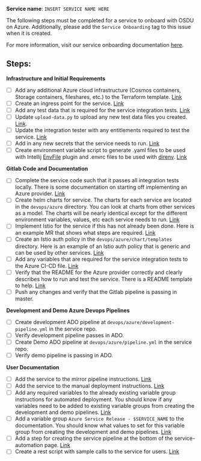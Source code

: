 **Service name**: `INSERT SERVICE NAME HERE`

The following steps must be completed for a service to onboard with OSDU on Azure. Additionally, please add the `Service Onboarding` tag to this issue when it is created.

For more information, visit our service onboarding documentation [here](https://community.opengroup.org/osdu/platform/deployment-and-operations/infra-azure-provisioning/-/blob/master/docs/service-onboarding.md).

## Steps:

**Infrastructure and Initial Requirements**

- [ ] Add any additional Azure cloud infrastructure (Cosmos containers, Storage containers, fileshares, etc.) to the Terraform template. [Link](https://community.opengroup.org/osdu/platform/deployment-and-operations/infra-azure-provisioning/-/tree/master/infra/templates/osdu-r3-mvp)
- [ ] Create an ingress point for the service. [Link](https://community.opengroup.org/osdu/platform/deployment-and-operations/infra-azure-provisioning/-/blob/master/charts/osdu-common/templates/appgw-ingress.yaml)
- [ ] Add any test data that is required for the service integration tests. [Link](https://community.opengroup.org/osdu/platform/deployment-and-operations/infra-azure-provisioning/-/tree/master/tools/test_data)
- [ ] Update `upload-data.py` to upload any new test data files you created. [Link](https://community.opengroup.org/osdu/platform/deployment-and-operations/infra-azure-provisioning/-/blob/master/tools/test_data/upload-data.py).
- [ ] Update the integration tester with any entitlements required to test the service. [Link](https://community.opengroup.org/osdu/platform/deployment-and-operations/infra-azure-provisioning/-/blob/master/tools/test_data/user_info_1.json)
- [ ] Add in any new secrets that the service needs to run. [Link](https://community.opengroup.org/osdu/platform/deployment-and-operations/infra-azure-provisioning/-/blob/master/charts/osdu-common/templates/kv-secrets.yaml)
- [ ] Create environment variable script to generate .yaml files to be used with Intellij [EnvFile](https://plugins.jetbrains.com/plugin/7861-envfile) plugin and .envrc files to be used with [direnv](https://direnv.net/). [Link](https://community.opengroup.org/osdu/platform/deployment-and-operations/infra-azure-provisioning/-/tree/master/tools/variables)

**Gitlab Code and Documentation**

- [ ] Complete the service code such that it passes all integration tests locally. There is some documentation on starting off implementing an Azure provider. [Link](./gitlab-service-readme-template.md)
- [ ] Create helm charts for service. The charts for each service are located in the `devops/azure` directory. You can look at charts from other services as a model. The charts will be nearly identical except for the different environment variables, values, etc each service needs to run. [Link](./gitlab-service-guide.md)
- [ ] Implement Istio for the service if this has not already been done. Here is an example MR that shows what steps are required. [Link](https://community.opengroup.org/osdu/platform/system/storage/-/merge_requests/64)
- [ ] Create an Istio auth policy in the `devops/azure/chart/templates` directory. Here is an example of an Istio auth policy that is generic and can be used by other services. [Link](https://community.opengroup.org/osdu/platform/system/storage/-/blob/master/devops/azure/chart/templates/azure-istio-auth-policy.yaml)
- [ ] Add any variables that are required for the service integration tests to the Azure CI-CD file. [Link](https://community.opengroup.org/osdu/platform/ci-cd-pipelines/-/blob/master/cloud-providers/azure.yml)
- [ ] Verify that the README for the Azure provider correctly and clearly describes how to run and test the service. There is a README template to help. [Link](./gitlab-service-readme-template.md)
- [ ] Push any changes and verify that the Gitlab pipeline is passing in master.

**Development and Demo Azure Devops Pipelines**

- [ ] Create development ADO pipeline at `devops/azure/development-pipeline.yml` in the service repo.
- [ ] Verify development pipeline passes in ADO.
- [ ] Create Demo ADO pipeline at `devops/azure/pipeline.yml` in the service repo.
- [ ] Verify demo pipeline is passing in ADO.

**User Documentation**

- [ ] Add the service to the mirror pipeline instructions. [Link](https://community.opengroup.org/osdu/platform/deployment-and-operations/infra-azure-provisioning/-/blob/master/docs/code-mirroring.md)
- [ ] Add the service to the manual deployment instructions. [Link](https://community.opengroup.org/osdu/platform/deployment-and-operations/infra-azure-provisioning/-/tree/master/charts)
- [ ] Add any required variables to the already existing variable group instructions for automated deployment. You should know if any variables need to be added to existing variable groups from creating the development and demo pipelines. [Link](https://community.opengroup.org/osdu/platform/deployment-and-operations/infra-azure-provisioning/-/blob/master/docs/service-automation.md#create-osdu-service-libraries)
- [ ] Add a variable group `Azure Service Release - $SERVICE_NAME` to the documentation. You should know what values to set for this variable group from creating the development and demo pipelines. [Link](https://community.opengroup.org/osdu/platform/deployment-and-operations/infra-azure-provisioning/-/blob/master/docs/service-automation.md#create-osdu-service-libraries)
- [ ] Add a step for creating the service pipeline at the bottom of the service-automation page. [Link](https://community.opengroup.org/osdu/platform/deployment-and-operations/infra-azure-provisioning/-/blob/master/docs/service-automation.md#create-osdu-service-libraries)
- [ ] Create a rest script with sample calls to the service for users. [Link](https://community.opengroup.org/osdu/platform/deployment-and-operations/infra-azure-provisioning/-/tree/master/tools/rest)

